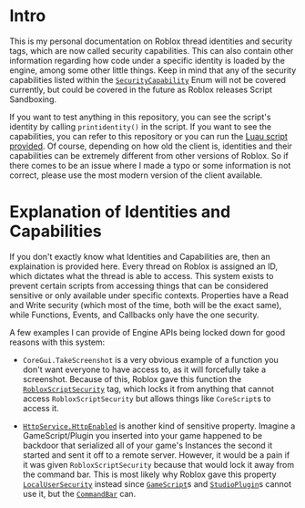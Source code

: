 # Intro
This is my personal documentation on Roblox thread identities and security tags, which are now called security capabilities. This can also contain other information regarding how code under a specific identity is loaded by the engine, among some other little things.
Keep in mind that any of the security capabilities listed within the [`SecurityCapability`](https://create.roblox.com/docs/reference/engine/enums/SecurityCapability) Enum will not be covered currently, but could be covered in the future as Roblox releases Script Sandboxing.

If you want to test anything in this repository, you can see the script's identity by calling `printidentity()` in the script. If you want to see the capabilities, you can refer to this repository or you can run the [Luau script provided](CheckCapabilities.luau).
Of course, depending on how old the client is, identities and their capabilities can be extremely different from other versions of Roblox. So if there comes to be an issue where I made a typo or some information is not correct, please use the most modern version of the client available.

# Explanation of Identities and Capabilities
If you don't exactly know what Identities and Capabilities are, then an explaination is provided here. Every thread on Roblox is assigned an ID, which dictates what the thread is able to access. This system exists to prevent certain scripts from accessing things that can be considered sensitive or only available under specific contexts.
Properties have a Read and Write security (which most of the time, both will be the exact same), while Functions, Events, and Callbacks only have the one security.

A few examples I can provide of Engine APIs being locked down for good reasons with this system:

* `CoreGui.TakeScreenshot` is a very obvious example of a function you don't want everyone to have access to, as it will forcefully take a screenshot. Because of this, Roblox gave this function the [`RobloxScriptSecurity`](Capabilities/5%20-%20RobloxScriptSecurity.md) tag, which locks it from anything that cannot access `RobloxScriptSecurity` but allows things like `CoreScript`s to access it.

* [`HttpService.HttpEnabled`](https://create.roblox.com/docs/reference/engine/classes/HttpService#HttpEnabled) is another kind of sensitive property. Imagine a GameScript/Plugin you inserted into your game happened to be backdoor that serialized all of your game's Instances the second it started and sent it off to a remote server. However, it would be a pain if it was given `RobloxScriptSecurity` because that would lock it away from the command bar. This is most likely why Roblox gave this property [`LocalUserSecurity`](Capabilities/3%20-%20LocalUserSecurity.md) instead since [`GameScript`](Identities/2%20-%20GameScript.md)s and [`StudioPlugin`](Identities/5%20-%20StudioPlugin.md)s cannot use it, but the [`CommandBar`](Identities/3%20-%20CommandBar.md) can.
